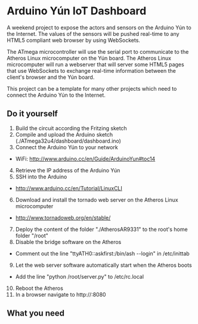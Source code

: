 # Arduino Yún IoT Dashboard

A weekend project to expose the actors and sensors on the Arduino Yún to the Internet. The values of the sensors will be pushed real-time to any HTML5 compliant web browser by using WebSockets.

The ATmega microcontroller will use the serial port to communicate to the Atheros Linux microcomputer on the Yún board. The Atheros Linux microcomputer will run a webserver that will server some HTML5 pages that use WebSockets to exchange real-time information between the client's browser and the Yún board. 

This project can be a template for many other projects which need to connect the Arduino Yún to the Internet.

## Do it yourself

1. Build the circuit according the Fritzing sketch
2. Compile and upload the Arduino sketch (./ATmega32u4/dashboard/dashboard.ino)
3. Connect the Arduino Yún to your network 
  * WiFi: http://www.arduino.cc/en/Guide/ArduinoYun#toc14
4. Retrieve the IP address of the Arduino Yún
5. SSH into the Arduino 
  * http://www.arduino.cc/en/Tutorial/LinuxCLI
6. Download and install the tornado web server on the Atheros Linux microcomputer
  * http://www.tornadoweb.org/en/stable/
7. Deploy the content of the folder "./AtherosAR9331" to the root's home folder "/root"
8. Disable the bridge software on the Atheros
  * Comment out the line "ttyATH0::askfirst:/bin/ash --login" in /etc/inittab
9. Let the web server software automatically start when the Atheros boots
  * Add the line "python /root/server.py" to /etc/rc.local
10. Reboot the Atheros
11. In a browser navigate to http://<the ip address of your yun>:8080

## What you need
